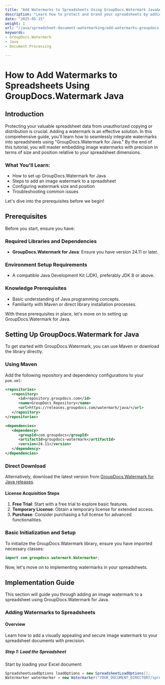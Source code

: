 ```yaml
---
title: "Add Watermarks to Spreadsheets Using GroupDocs.Watermark Java&#58; A Comprehensive Guide"
description: "Learn how to protect and brand your spreadsheets by adding watermarks using GroupDocs.Watermark for Java. This guide covers setup, implementation, and best practices."
date: "2025-05-15"
weight: 1
url: "/java/spreadsheet-document-watermarking/add-watermarks-groupdocs-watermark-java/"
keywords:
- GroupDocs.Watermark
- Java
- Document Processing

---
```



# How to Add Watermarks to Spreadsheets Using GroupDocs.Watermark Java

## Introduction

Protecting your valuable spreadsheet data from unauthorized copying or distribution is crucial. Adding a watermark is an effective solution. In this comprehensive guide, you'll learn how to seamlessly integrate watermarks into spreadsheets using "GroupDocs.Watermark for Java." By the end of this tutorial, you will master embedding image watermarks with precision in terms of size and position relative to your spreadsheet dimensions.

### What You'll Learn:
- How to set up GroupDocs.Watermark for Java
- Steps to add an image watermark to a spreadsheet
- Configuring watermark size and position
- Troubleshooting common issues

Let's dive into the prerequisites before we begin!

## Prerequisites

Before you start, ensure you have:

### Required Libraries and Dependencies
- **GroupDocs.Watermark for Java**: Ensure you have version 24.11 or later.

### Environment Setup Requirements
- A compatible Java Development Kit (JDK), preferably JDK 8 or above.

### Knowledge Prerequisites
- Basic understanding of Java programming concepts.
- Familiarity with Maven or direct library installation processes.

With these prerequisites in place, let's move on to setting up GroupDocs.Watermark for Java.

## Setting Up GroupDocs.Watermark for Java

To get started with GroupDocs.Watermark, you can use Maven or download the library directly.

### Using Maven
Add the following repository and dependency configurations to your `pom.xml`:

```xml
<repositories>
   <repository>
      <id>repository.groupdocs.com</id>
      <name>GroupDocs Repository</name>
      <url>https://releases.groupdocs.com/watermark/java/</url>
   </repository>
</repositories>

<dependencies>
   <dependency>
      <groupId>com.groupdocs</groupId>
      <artifactId>groupdocs-watermark</artifactId>
      <version>24.11</version>
   </dependency>
</dependencies>
```

### Direct Download
Alternatively, download the latest version from [GroupDocs.Watermark for Java releases](https://releases.groupdocs.com/watermark/java/).

#### License Acquisition Steps
1. **Free Trial**: Start with a free trial to explore basic features.
2. **Temporary License**: Obtain a temporary license for extended access.
3. **Purchase**: Consider purchasing a full license for advanced functionalities.

### Basic Initialization and Setup

To initialize the GroupDocs.Watermark library, ensure you have imported necessary classes:

```java
import com.groupdocs.watermark.Watermarker;
```

Now, let's move on to implementing watermarks in your spreadsheets.

## Implementation Guide

This section will guide you through adding an image watermark to a spreadsheet using GroupDocs.Watermark for Java.

### Adding Watermarks to Spreadsheets

#### Overview
Learn how to add a visually appealing and secure image watermark to your spreadsheet documents with precision.

##### Step 1: Load the Spreadsheet

Start by loading your Excel document:

```java
SpreadsheetLoadOptions loadOptions = new SpreadsheetLoadOptions();
Watermarker watermarker = new Watermarker("YOUR_DOCUMENT_DIRECTORY/spreadsheet.xlsx\
